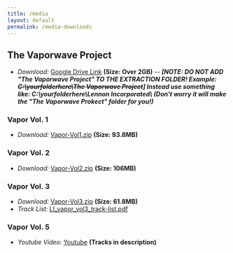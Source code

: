 ```yaml
---
title: /media
layout: default
permalink: /media-downloads
---
```


## **The Vaporwave Project**

- _Download:_ [Google Drive Link](https://drive.google.com/file/d/13BMCWa8CvZp_vOyF-6mPJ3EOwfxVwbgr/view?usp=sharing) **(Size: Over 2GB)**
-- **_[NOTE: DO NOT ADD "The Vaporwave Project" TO THE EXTRACTION FOLDER! Example: ~~C:\yourfolderhere\The Vaporwave Project~~] Instead use something like: C:\yourfolderhere\Lennon Incorporated\ (Don't worry it will make the "The Vaporwave Prokect" folder for you!)_**

### **Vapor Vol. 1**

- _Download:_ [Vapor-Vol1.zip](https://github.com/Lennon-Incorporated/vapor-vol1/releases/download/final/Vapor-Vol1.zip) **(Size: 93.8MB)**

### **Vapor Vol. 2**

- _Download:_ [Vapor-Vol2.zip](https://github.com/Lennon-Incorporated/vapor-vol2/releases/download/final/Vapor-Vol2.zip) **(Size: 106MB)**

### **Vapor Vol. 3**

- _Download:_ [Vapor-Vol3.zip](https://github.com/Lennon-Incorporated/vapor-vol3/releases/download/final/Vapor-Vol3.zip) **(Size: 61.8MB)**
- _Track List:_ [LI_vapor_vol3_track-list.pdf](https://github.com/Lennon-Incorporated/vapor-vol3/releases/download/final/LI_vapor_vol3_track-list.pdf)

### **Vapor Vol. 5**
- _Youtube Video:_ [Youtube](https://www.youtube.com/watch?v=AqPy8HhBiJ4) **(Tracks in description)**
